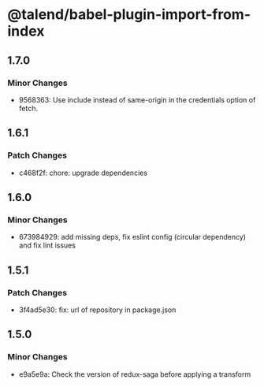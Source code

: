 # @talend/babel-plugin-import-from-index

## 1.7.0

### Minor Changes

- 9568363: Use include instead of same-origin in the credentials option of fetch.

## 1.6.1

### Patch Changes

- c468f2f: chore: upgrade dependencies

## 1.6.0

### Minor Changes

- 673984929: add missing deps, fix eslint config (circular dependency) and fix lint issues

## 1.5.1

### Patch Changes

- 3f4ad5e30: fix: url of repository in package.json

## 1.5.0

### Minor Changes

- e9a5e9a: Check the version of redux-saga before applying a transform

